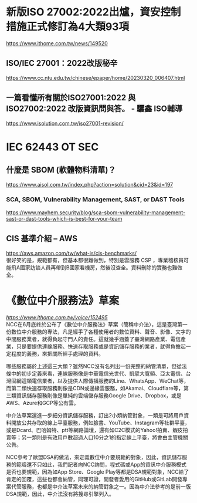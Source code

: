 # 新版ISO 27002:2022出爐，資安控制措施正式修訂為4大類93項
https://www.ithome.com.tw/news/149520
## ISO/IEC 27001：2022改版秘辛
https://www.cc.ntu.edu.tw/chinese/epaper/home/20230320_006407.html
## 一篇看懂所有關於ISO27001:2022 與ISO27002:2022 改版資訊問與答。 - 驪鑫 ISO輔導
https://www.isolution.com.tw/iso27001-revision/
# IEC 62443 OT SEC
## 什麼是 SBOM (軟體物料清單)？
https://www.aisol.com.tw/index.php?action=solution&cid=23&id=197
### SCA, SBOM, Vulnerability Management, SAST, or DAST Tools
https://www.mayhem.security/blog/sca-sbom-vulnerability-management-sast-or-dast-tools-which-is-best-for-your-team
## CIS 基準介紹 – AWS
https://aws.amazon.com/tw/what-is/cis-benchmarks/ <br>
很好笑的是，規範都有，但基本都很難做到，特別是雲服務 CSP ，專業稽核員可能飛A國家訪談人員再帶到B國家看機房，然後沒查全。資料刪除的實務也難做全。
# 《數位中介服務法》草案
<i> https://www.ithome.com.tw/voice/152495 </i><br>
NCC在6月底終於公布了《數位中介服務法》草案（簡稱中介法），這是臺灣第一份數位中介服務的專法，凡是經手了各種使用者的數位資料、聲音、影像、文字的中間服務業者，就得負起守門人的責任。這就幾乎涵蓋了臺灣網路產業、電信產業，只是要提供連線服務、快速存取服務或是資訊儲存服務的業者，就得負擔起一定程度的義務，來把關所經手處理的資料。

哪些服務屬於上述這三大類？雖然NCC沒有名列出一份完整的納管清單，但從法條中的初步定義來看，連線服務像是中華電信光世代、凱擘大寬頻、亞太電信、台灣固網這類電信業者，以及提供人際傳播服務的Line、WhatsApp、WeChat等，而第二類快速存取服務則像是CDN或邊緣雲服務，如Akamai、Cloudflare等，第三類資訊儲存服務則像是單純的雲端儲存服務Google Drive、Dropbox，或是AWS、Azure和GCP等公有雲。

中介法草案還進一步細分資訊儲存服務，訂出2小類納管對象，一類是可將用戶資料開放公共存取的線上平臺服務，例如臉書、YouTube、Instagram等社群平臺，或是Dcard、巴哈姆特、ptt等網路論壇，還有如C2C模式的Yahoo!拍賣、蝦皮拍賣等；另一類則是有效用戶數超過人口10分之1的指定線上平臺，將會由主管機關公告。

NCC參考了歐盟DSA的做法，來定義數位中介要規範的對象，因此，資訊儲存服務的範疇還不只如此，我們記者向NCC詢問，程式碼或App的資訊中介服務模式是否也要規範，因為如App Store、Google Play等都是DSA規範對象，NCC給了肯定的回覆，這些也都會納管，同理可證，開發者愛用的GitHub或GitLab開發專案代管服務，也都是中介法草案未來的納管對象之一。因為中介法參考的是前一版DSA規範，因此，中介法沒有將搜尋引擎列入。
